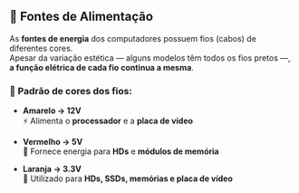 ## 🔌 Fontes de Alimentação

As **fontes de energia** dos computadores possuem fios (cabos) de diferentes cores.  
Apesar da variação estética — alguns modelos têm todos os fios pretos —, **a função elétrica de cada fio continua a mesma**.

### 🎨 Padrão de cores dos fios:

- **Amarelo → 12V**  
  ⚡ Alimenta o **processador** e a **placa de vídeo**  

- **Vermelho → 5V**  
  💾 Fornece energia para **HDs** e **módulos de memória**  

- **Laranja → 3.3V**  
  🔋 Utilizado para **HDs, SSDs, memórias e placa de vídeo**
